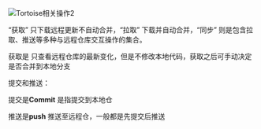 ![Tortoise相关操作2](C:\Users\Administrator\Desktop\common\Tortoise相关操作2.png)

“获取” 只下载远程更新不自动合并，“拉取” 下载并自动合并，“同步” 则是包含拉取、推送等多种与远程仓库交互操作的集合。



获取是 只查看远程仓库的最新变化，但是不修改本地代码，获取之后可手动决定是否合并到本地分支



提交和推送：

提交是**Commit** 是指提交到本地仓

推送是**push** 推送至远程仓，一般都是先提交后推送

